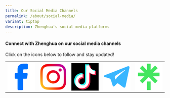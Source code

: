 ```yaml
---
title: Our Social Media Channels
permalink: /about/social-media/
variant: tiptap
description: Zhenghua's social media platforms
---
```

<h4>Connect with Zhenghua on our social media channels</h4>
<p>Click on the icons below to follow and stay updated!</p>
<p></p>
<table>
<tbody>
<tr>
<th rowspan="1" colspan="1"><a class="isomer-image-wrapper" href="https://facebook.com/zhenghua"><img style="width: 100%" height="auto" width="100%" alt="" src="/images/Facebook.png"></a>
</th>
<th rowspan="1" colspan="1"><a class="isomer-image-wrapper" href="https://instagram.com/zhenghuawherewebelong"><img style="width: 100%" height="auto" width="100%" alt="" src="/images/3.png"></a>
</th>
<th rowspan="1" colspan="1">
<div class="isomer-image-wrapper">
<img style="width: 100%" height="auto" width="100%" alt="" src="/images/Tiktok_icon.jpg">
</div>
</th>
<th rowspan="1" colspan="1"><a class="isomer-image-wrapper" href="https://t.me/zhenghuawherewebelong"><img style="width: 100%" height="auto" width="100%" alt="" src="/images/2.png"></a>
</th>
<th rowspan="1" colspan="1"><a class="isomer-image-wrapper" href="https://go.gov.sg/zhsocials"><img style="width: 100%" height="auto" width="100%" alt="" src="/images/Untitled_design.png"></a>
</th>
</tr>
</tbody>
</table>
<p></p>